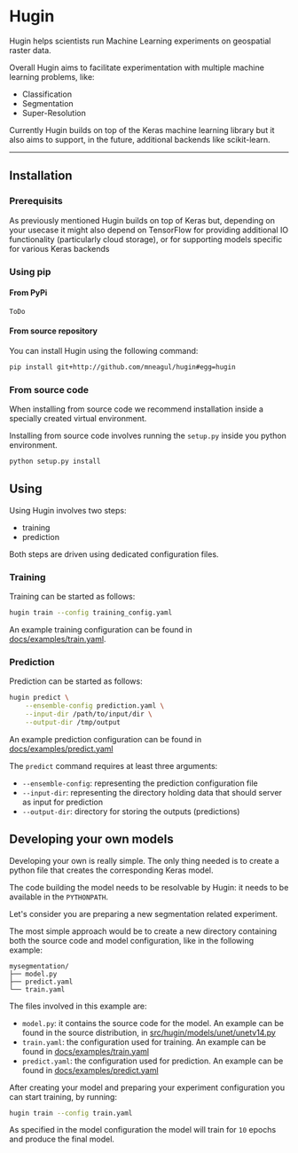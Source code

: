 # Hugin

Hugin helps scientists run Machine Learning experiments on geospatial raster data.

Overall Hugin aims to facilitate experimentation with multiple machine learning problems, like:

 - Classification
 - Segmentation
 - Super-Resolution

Currently Hugin builds on top of the Keras machine learning library but it also aims to support, in the future, additional backends like scikit-learn.

------------------

## Installation


### Prerequisits

As previously mentioned Hugin builds on top of Keras but, depending on your usecase it might also depend on TensorFlow 
for providing additional IO functionality (particularly cloud storage), or for supporting models specific for various Keras backends

### Using pip

#### From PyPi

`ToDo`

#### From source repository

You can install Hugin using the following command:
```bash
pip install git+http://github.com/mneagul/hugin#egg=hugin
```

### From source code

When installing from source code we recommend installation inside a specially created virtual environment.

Installing from source code involves running the `setup.py` inside you python environment.

```python
python setup.py install
```

## Using

Using Hugin involves two steps:
 - training
 - prediction

Both steps are driven using dedicated configuration files.

### Training

Training can be started as follows:

```bash
hugin train --config training_config.yaml
```

An example training configuration can be found in [docs/examples/train.yaml](docs/examples/train.yaml).

### Prediction

Prediction can be started as follows:

```bash
hugin predict \
    --ensemble-config prediction.yaml \
    --input-dir /path/to/input/dir \
    --output-dir /tmp/output
```

An example prediction configuration can be found in [docs/examples/predict.yaml](docs/examples/predict.yaml)

The `predict` command requires at least three arguments: 
 * `--ensemble-config`: representing the prediction configuration file
 * `--input-dir`: representing the directory holding data that should server as input for prediction
 * `--output-dir`: directory for storing the outputs (predictions)

## Developing your own models

Developing your own is really simple. The only thing needed is to create a python
file that creates the corresponding Keras model.

The code building the model needs to be resolvable by Hugin: it needs to be available in the `PYTHONPATH`.

Let's consider you are preparing a new segmentation related experiment.

The most simple approach would be to create a new directory containing both the source code and model configuration, like in 
the following example:

```
mysegmentation/
├── model.py
├── predict.yaml
└── train.yaml
```

The files involved in this example are:
* `model.py`: it contains the source code for the model. An example can be found in the source distribution, in [src/hugin/models/unet/unetv14.py](src/hugin/models/unet/unetv14.py)
* `train.yaml`: the configuration used for training. An example can be found in [docs/examples/train.yaml](docs/examples/train.yaml)
* `predict.yaml`: the configuration used for prediction. An example can be found in [docs/examples/predict.yaml](docs/examples/predict.yaml)

After creating your model and preparing your experiment configuration you can start training, by running:

```bash
hugin train --config train.yaml
```

As specified in the model configuration the model will train for `10` epochs and produce the final model.